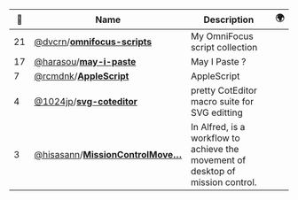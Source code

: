 |:star2: | Name | Description | 🌍|
|---|---|---|---|
|21|[@dvcrn](https://github.com/dvcrn)/[**omnifocus-scripts**](https://github.com/dvcrn/omnifocus-scripts)|My OmniFocus script collection||
|17|[@harasou](https://github.com/harasou)/[**may-i-paste**](https://github.com/harasou/may-i-paste)|May I Paste ?||
|7|[@rcmdnk](https://github.com/rcmdnk)/[**AppleScript**](https://github.com/rcmdnk/AppleScript)|AppleScript||
|4|[@1024jp](https://github.com/1024jp)/[**svg-coteditor**](https://github.com/1024jp/svg-coteditor)|pretty CotEditor macro suite for SVG editting||
|3|[@hisasann](https://github.com/hisasann)/[**MissionControlMove…**](https://github.com/hisasann/MissionControlMoveSpace)|In Alfred, is a workflow to achieve the movement of desktop of mission control.||

